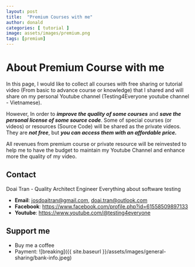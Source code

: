 ```yaml
---
layout: post
title:  "Premium Courses with me"
author: donald
categories: [ tutorial ]
image: assets/images/premium.png
tags: [premium]
---
```


# About Premium Course with me

In this page, I would like to collect all courses with free sharing or tutorial video (From basic to advance course or knowledge) that I shared and will share on my personal Youtube channel (Testing4Everyone youtube channel - Vietnamese).

However, In order to ***improve the quality of some courses*** and ***save the personal license of some source code***. Some of special courses (or videos) or resources (Source Code) will be shared as the private videos. They are ***not free***, but ***you can access them with an affordable price.***

All revenues from premium course or private resource will be reinvested to help me to have the budget to maintain my Youtube Channel and enhance more the quality of my video.


## Contact

Doai Tran - Quality Architect Engineer
Everything about software testing

- **Email**: [josdoaitran@gmail.com](mailto:josdoaitran@gmail.com), [doai.tran@outlook.com](mailto:doai.tran@outlook.com)
- **Facebook**: https://www.facebook.com/profile.php?id=61558509897133
- **Youtube**: https://www.youtube.com/@testing4everyone

## Support me
- Buy me a coffee
- Payment:
![breaking]({{ site.baseurl }}/assets/images/general-sharing/bank-info.jpeg)
